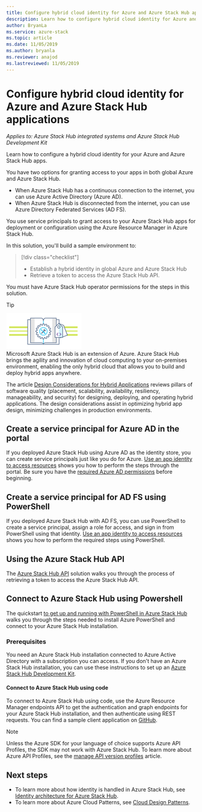 ```yaml
---
title: Configure hybrid cloud identity for Azure and Azure Stack Hub apps
description: Learn how to configure hybrid cloud identity for Azure and Azure Stack Hub apps.
author: BryanLa
ms.service: azure-stack
ms.topic: article
ms.date: 11/05/2019
ms.author: bryanla
ms.reviewer: anajod
ms.lastreviewed: 11/05/2019
---
```


# Configure hybrid cloud identity for Azure and Azure Stack Hub applications

*Applies to: Azure Stack Hub integrated systems and Azure Stack Hub Development Kit*

Learn how to configure a hybrid cloud identity for your Azure and Azure Stack Hub apps.

You have two options for granting access to your apps in both global Azure and Azure Stack Hub.

 * When Azure Stack Hub has a continuous connection to the internet, you can use Azure Active Directory (Azure AD).
 * When Azure Stack Hub is disconnected from the internet, you can use Azure Directory Federated Services (AD FS).

You use service principals to grant access to your Azure Stack Hub apps for deployment or configuration using the Azure Resource Manager in Azure Stack Hub.

In this solution, you'll build a sample environment to:

> [!div class="checklist"]
> - Establish a hybrid identity in global Azure and Azure Stack Hub
> - Retrieve a token to access the Azure Stack Hub API.

You must have Azure Stack Hub operator permissions for the steps in this solution.

> [!Tip]  
> ![hybrid-pillars.png](./media/solution-deployment-guide-cross-cloud-scaling/hybrid-pillars.png)  
> Microsoft Azure Stack Hub is an extension of Azure. Azure Stack Hub brings the agility and innovation of cloud computing to your on-premises environment, enabling the only hybrid cloud that allows you to build and deploy hybrid apps anywhere.  
> 
> The article [Design Considerations for Hybrid Applications](overview-app-design-considerations.md) reviews pillars of software quality (placement, scalability, availability, resiliency, manageability, and security) for designing, deploying, and operating hybrid applications. The design considerations assist in optimizing hybrid app design, minimizing challenges in production environments.


## Create a service principal for Azure AD in the portal

If you deployed Azure Stack Hub using Azure AD as the identity store, you can create service principals just like you do for Azure. [Use an app identity to access resources](../operator/azure-stack-create-service-principals.md#manage-an-azure-ad-service-principal) shows you how to perform the steps through the portal. Be sure you have the [required Azure AD permissions](/azure/azure-resource-manager/resource-group-create-service-principal-portal#required-permissions) before beginning.

## Create a service principal for AD FS using PowerShell

If you deployed Azure Stack Hub with AD FS, you can use PowerShell to create a service principal, assign a role for access, and sign in from PowerShell using that identity. [Use an app identity to access resources](../operator/azure-stack-create-service-principals.md#manage-an-ad-fs-service-principal) shows you how to perform the required steps using PowerShell.

## Using the Azure Stack Hub API

The [Azure Stack Hub API](../user/azure-stack-rest-api-use.md)  solution walks you through the process of retrieving a token to access the Azure Stack Hub API.

## Connect to Azure Stack Hub using Powershell

The quickstart [to get up and running with PowerShell in Azure Stack Hub](../operator/azure-stack-powershell-install.md)
walks you through the steps needed to install Azure PowerShell and connect to your Azure Stack Hub installation.

### Prerequisites

You need an Azure Stack Hub installation connected to Azure Active Directory with a subscription you can access. If you don't have an Azure Stack Hub installation, you can use these instructions to set up an [Azure Stack Hub Development Kit](../asdk/asdk-install.md).

#### Connect to Azure Stack Hub using code

To connect to Azure Stack Hub using code, use the Azure Resource Manager endpoints API to get the authentication and graph endpoints for your Azure Stack Hub installation, and then authenticate using REST requests. You can find a sample client application on
[GitHub](https://github.com/shriramnat/HybridARMApplication).

>[!Note]
>Unless the Azure SDK for your language of choice supports Azure API Profiles, the SDK may not work with Azure Stack Hub. To learn more about Azure API Profiles, see the [manage API version profiles](../user/azure-stack-version-profiles.md) article.

## Next steps

 - To learn more about how identity is handled in Azure Stack Hub, see [Identity architecture for Azure Stack Hub](../operator/azure-stack-identity-architecture.md).
 - To learn more about Azure Cloud Patterns, see [Cloud Design Patterns](https://docs.microsoft.com/azure/architecture/patterns).
